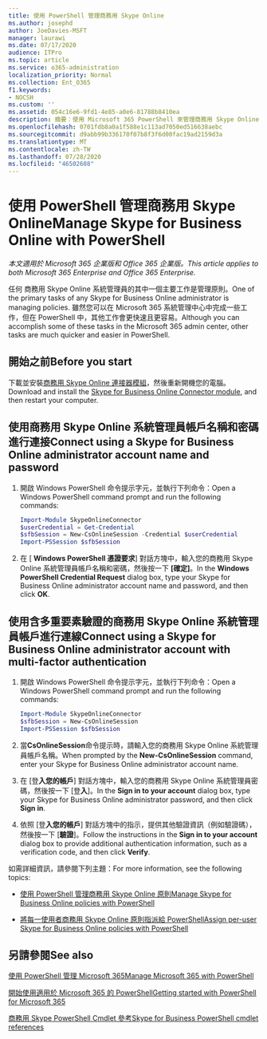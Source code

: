 ```yaml
---
title: 使用 PowerShell 管理商務用 Skype Online
ms.author: josephd
author: JoeDavies-MSFT
manager: laurawi
ms.date: 07/17/2020
audience: ITPro
ms.topic: article
ms.service: o365-administration
localization_priority: Normal
ms.collection: Ent_O365
f1.keywords:
- NOCSH
ms.custom: ''
ms.assetid: 054c16e6-9fd1-4e85-a0e6-81788b8410ea
description: 摘要：使用 Microsoft 365 PowerShell 來管理商務用 Skype Online 原則、每一使用者原則和會議設定。
ms.openlocfilehash: 0701fdb8a0a1f588e1c113ad7050ed516638aebc
ms.sourcegitcommit: d9abb99b336170f07b8f3f6d00fac19ad2159d3a
ms.translationtype: MT
ms.contentlocale: zh-TW
ms.lasthandoff: 07/28/2020
ms.locfileid: "46502608"
---
```

# <a name="manage-skype-for-business-online-with-powershell"></a><span data-ttu-id="cba72-103">使用 PowerShell 管理商務用 Skype Online</span><span class="sxs-lookup"><span data-stu-id="cba72-103">Manage Skype for Business Online with PowerShell</span></span>

<span data-ttu-id="cba72-104">*本文適用於 Microsoft 365 企業版和 Office 365 企業版。*</span><span class="sxs-lookup"><span data-stu-id="cba72-104">*This article applies to both Microsoft 365 Enterprise and Office 365 Enterprise.*</span></span>

<span data-ttu-id="cba72-105">任何 商務用 Skype Online 系統管理員的其中一個主要工作是管理原則。</span><span class="sxs-lookup"><span data-stu-id="cba72-105">One of the primary tasks of any Skype for Business Online administrator is managing policies.</span></span> <span data-ttu-id="cba72-106">雖然您可以在 Microsoft 365 系統管理中心中完成一些工作，但在 PowerShell 中，其他工作會更快速且更容易。</span><span class="sxs-lookup"><span data-stu-id="cba72-106">Although you can accomplish some of these tasks in the Microsoft 365 admin center, other tasks are much quicker and easier in PowerShell.</span></span> 

## <a name="before-you-start"></a><span data-ttu-id="cba72-107">開始之前</span><span class="sxs-lookup"><span data-stu-id="cba72-107">Before you start</span></span>

<span data-ttu-id="cba72-108">下載並安裝[商務用 Skype Online 連接器模組](https://www.microsoft.com/download/details.aspx?id=39366)，然後重新開機您的電腦。</span><span class="sxs-lookup"><span data-stu-id="cba72-108">Download and install the [Skype for Business Online Connector module](https://www.microsoft.com/download/details.aspx?id=39366), and then restart your computer.</span></span>


## <a name="connect-using-a-skype-for-business-online-administrator-account-name-and-password"></a><span data-ttu-id="cba72-109">使用商務用 Skype Online 系統管理員帳戶名稱和密碼進行連接</span><span class="sxs-lookup"><span data-stu-id="cba72-109">Connect using a Skype for Business Online administrator account name and password</span></span>

1. <span data-ttu-id="cba72-110">開啟 Windows PowerShell 命令提示字元，並執行下列命令：</span><span class="sxs-lookup"><span data-stu-id="cba72-110">Open a Windows PowerShell command prompt and run the following commands:</span></span> 
    
   ```powershell
   Import-Module SkypeOnlineConnector
   $userCredential = Get-Credential
   $sfbSession = New-CsOnlineSession -Credential $userCredential
   Import-PSSession $sfbSession
   ```

2. <span data-ttu-id="cba72-111">在 [ **Windows PowerShell 憑證要求**] 對話方塊中，輸入您的商務用 Skype Online 系統管理員帳戶名稱和密碼，然後按一下 **[確定]**。</span><span class="sxs-lookup"><span data-stu-id="cba72-111">In the **Windows PowerShell Credential Request** dialog box, type your Skype for Business Online administrator account name and password, and then click **OK**.</span></span>


## <a name="connect-using-a-skype-for-business-online-administrator-account-with-multi-factor-authentication"></a><span data-ttu-id="cba72-112">使用含多重要素驗證的商務用 Skype Online 系統管理員帳戶進行連線</span><span class="sxs-lookup"><span data-stu-id="cba72-112">Connect using a Skype for Business Online administrator account with multi-factor authentication</span></span>

1. <span data-ttu-id="cba72-113">開啟 Windows PowerShell 命令提示字元，並執行下列命令：</span><span class="sxs-lookup"><span data-stu-id="cba72-113">Open a Windows PowerShell command prompt and run the following commands:</span></span>

   ```powershell
   Import-Module SkypeOnlineConnector
   $sfbSession = New-CsOnlineSession
   Import-PSSession $sfbSession
   ```

2. <span data-ttu-id="cba72-114">當**CsOnlineSession**命令提示時，請輸入您的商務用 Skype Online 系統管理員帳戶名稱。</span><span class="sxs-lookup"><span data-stu-id="cba72-114">When prompted by the **New-CsOnlineSession** command, enter your Skype for Business Online administrator account name.</span></span>

3. <span data-ttu-id="cba72-115">在 [登**入您的帳戶**] 對話方塊中，輸入您的商務用 Skype Online 系統管理員密碼，然後按一下 [登**入**]。</span><span class="sxs-lookup"><span data-stu-id="cba72-115">In the **Sign in to your account** dialog box, type your Skype for Business Online administrator password, and then click **Sign in**.</span></span>

4. <span data-ttu-id="cba72-116">依照 [登**入您的帳戶**] 對話方塊中的指示，提供其他驗證資訊（例如驗證碼），然後按一下 [**驗證**]。</span><span class="sxs-lookup"><span data-stu-id="cba72-116">Follow the instructions in the **Sign in to your account** dialog box to provide additional authentication information, such as a verification code, and then click **Verify**.</span></span>

<span data-ttu-id="cba72-117">如需詳細資訊，請參閱下列主題：</span><span class="sxs-lookup"><span data-stu-id="cba72-117">For more information, see the following topics:</span></span>
  
- [<span data-ttu-id="cba72-118">使用 PowerShell 管理商務用 Skype Online 原則</span><span class="sxs-lookup"><span data-stu-id="cba72-118">Manage Skype for Business Online policies with PowerShell</span></span>](manage-skype-for-business-online-policies-with-office-365-powershell.md)
    
- [<span data-ttu-id="cba72-119">將每一使用者商務用 Skype Online 原則指派給 PowerShell</span><span class="sxs-lookup"><span data-stu-id="cba72-119">Assign per-user Skype for Business Online policies with PowerShell</span></span>](assign-per-user-skype-for-business-online-policies-with-office-365-powershell.md)
    
## <a name="see-also"></a><span data-ttu-id="cba72-120">另請參閱</span><span class="sxs-lookup"><span data-stu-id="cba72-120">See also</span></span>

[<span data-ttu-id="cba72-121">使用 PowerShell 管理 Microsoft 365</span><span class="sxs-lookup"><span data-stu-id="cba72-121">Manage Microsoft 365 with PowerShell</span></span>](manage-office-365-with-office-365-powershell.md)
  
[<span data-ttu-id="cba72-122">開始使用適用於 Microsoft 365 的 PowerShell</span><span class="sxs-lookup"><span data-stu-id="cba72-122">Getting started with PowerShell for Microsoft 365</span></span>](getting-started-with-office-365-powershell.md)

[<span data-ttu-id="cba72-123">商務用 Skype PowerShell Cmdlet 參考</span><span class="sxs-lookup"><span data-stu-id="cba72-123">Skype for Business PowerShell cmdlet references</span></span>](https://docs.microsoft.com/powershell/module/skype/?view=skype-ps)

